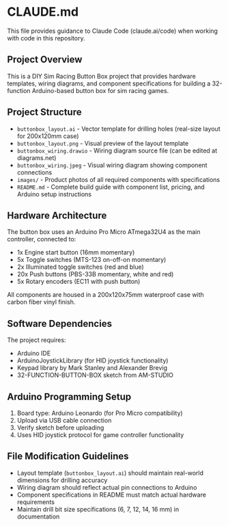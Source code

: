 # CLAUDE.md

This file provides guidance to Claude Code (claude.ai/code) when working with code in this repository.

## Project Overview

This is a DIY Sim Racing Button Box project that provides hardware templates, wiring diagrams, and component specifications for building a 32-function Arduino-based button box for sim racing games.

## Project Structure

- `buttonbox_layout.ai` - Vector template for drilling holes (real-size layout for 200x120mm case)
- `buttonbox_layout.png` - Visual preview of the layout template
- `buttonbox_wiring.drawio` - Wiring diagram source file (can be edited at diagrams.net)
- `buttonbox_wiring.jpeg` - Visual wiring diagram showing component connections
- `images/` - Product photos of all required components with specifications
- `README.md` - Complete build guide with component list, pricing, and Arduino setup instructions

## Hardware Architecture

The button box uses an Arduino Pro Micro ATmega32U4 as the main controller, connected to:
- 1x Engine start button (16mm momentary)
- 5x Toggle switches (MTS-123 on-off-on momentary)
- 2x Illuminated toggle switches (red and blue)
- 20x Push buttons (PBS-33B momentary, white and red)
- 5x Rotary encoders (EC11 with push button)

All components are housed in a 200x120x75mm waterproof case with carbon fiber vinyl finish.

## Software Dependencies

The project requires:
- Arduino IDE
- ArduinoJoystickLibrary (for HID joystick functionality)
- Keypad library by Mark Stanley and Alexander Brevig
- 32-FUNCTION-BUTTON-BOX sketch from AM-STUDIO

## Arduino Programming Setup

1. Board type: Arduino Leonardo (for Pro Micro compatibility)
2. Upload via USB cable connection
3. Verify sketch before uploading
4. Uses HID joystick protocol for game controller functionality

## File Modification Guidelines

- Layout template (`buttonbox_layout.ai`) should maintain real-world dimensions for drilling accuracy
- Wiring diagram should reflect actual pin connections to Arduino
- Component specifications in README must match actual hardware requirements
- Maintain drill bit size specifications (6, 7, 12, 14, 16 mm) in documentation